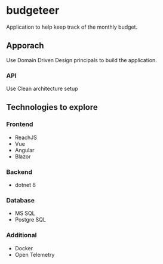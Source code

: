 # budgeteer
Application to help keep track of the monthly budget.

## Apporach
Use Domain Driven Design principals to build the application.

### API
Use Clean architecture setup

## Technologies to explore
### Frontend
- ReachJS
- Vue
- Angular
- Blazor

### Backend
- dotnet 8

### Database
- MS SQL
- Postgre SQL

### Additional
- Docker
- Open Telemetry
